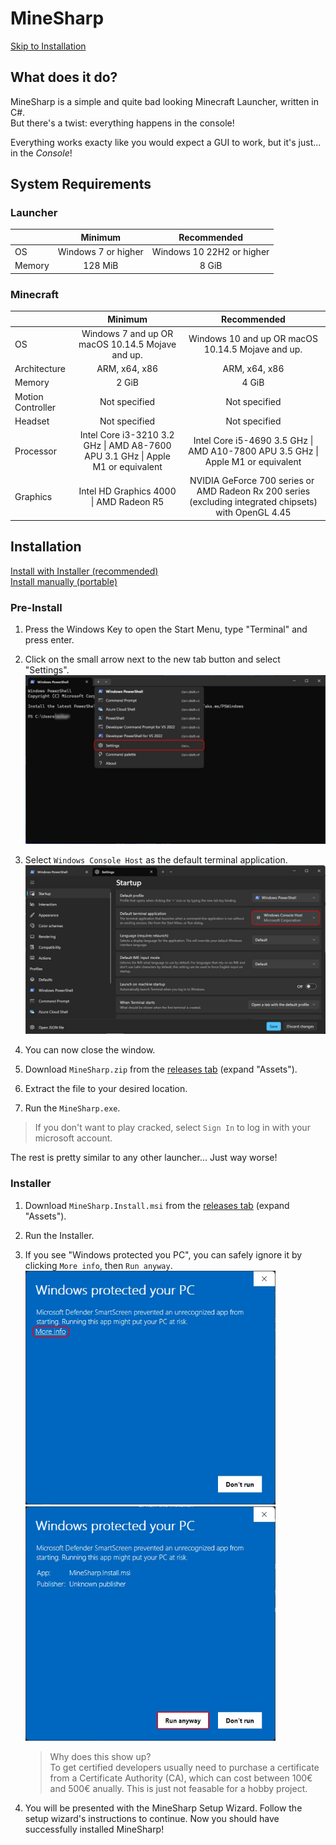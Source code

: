 # MineSharp

[Skip to Installation](#installation)

## What does it do?

MineSharp is a simple and quite bad looking Minecraft Launcher, written in C#.\
But there's a twist: everything happens in the console!

Everything works exacty like you would expect a GUI to work, but it's just... in the _Console_!

## System Requirements

### Launcher

|        |       Minimum       |        Recommended        |
| :----- | :-----------------: | :-----------------------: |
| OS     | Windows 7 or higher | Windows 10 22H2 or higher |
| Memory |       128 MiB       |           8 GiB           |

### Minecraft

|                   |                                     Minimum                                     |                                               Recommended                                               |
| :---------------- | :-----------------------------------------------------------------------------: | :-----------------------------------------------------------------------------------------------------: |
| OS                |                Windows 7 and up OR macOS 10.14.5 Mojave and up.                 |                            Windows 10 and up OR macOS 10.14.5 Mojave and up.                            |
| Architecture      |                                  ARM, x64, x86                                  |                                              ARM, x64, x86                                              |
| Memory            |                                      2 GiB                                      |                                                  4 GiB                                                  |
| Motion Controller |                                  Not specified                                  |                                              Not specified                                              |
| Headset           |                                  Not specified                                  |                                              Not specified                                              |
| Processor         | Intel Core i3-3210 3.2 GHz \| AMD A8-7600 APU 3.1 GHz \| Apple M1 or equivalent |            Intel Core i5-4690 3.5 GHz \| AMD A10-7800 APU 3.5 GHz \| Apple M1 or equivalent             |
| Graphics          |                     Intel HD Graphics 4000 \| AMD Radeon R5                     | NVIDIA GeForce 700 series or  AMD Radeon Rx 200 series (excluding integrated chipsets) with OpenGL 4.45 |

## Installation

[Install with Installer (recommended)](#installer)<br>
[Install manually (portable)](#portable)

### Pre-Install

1. Press the Windows Key to open the Start Menu, type "Terminal" and press enter.

2. Click on the small arrow next to the new tab button and select "Settings".
   ![Terminal Open Settings](images/installation/terminal-open-settings.jpg)

3. Select `Windows Console Host` as the default terminal application.
   ![Terminal Settings Default Terminal Application](images/installation/terminal-settings-default-terminal-application.jpg)

4. You can now close the window.

5. Download `MineSharp.zip` from the [releases tab](https://github.com/immortal640/MineSharp/releases) (expand "Assets").

6. Extract the file to your desired location.

7. Run the `MineSharp.exe`.

> If you don't want to play cracked, select `Sign In` to log in with your microsoft account.

The rest is pretty similar to any other launcher... Just way worse!

### Installer

1. Download `MineSharp.Install.msi` from the [releases tab](https://github.com/immortal640/MineSharp/releases) (expand "Assets").

2. Run the Installer.

3. If you see "Windows protected you PC", you can safely ignore it by clicking `More info`, then `Run anyway`.<br>
   <img src="images/installation/windows-protected-your-pc-more-info.jpg" alt="Windows protected your PC - More info" style="width: 400px;">
   <img src="images/installation/windows-protected-your-pc-run-anyway.jpg" alt="Windows protected your PC - Run anyway" style="width: 400px;">
   > Why does this show up?<br>
   > To get certified developers usually need to purchase a certificate from a Certificate Authority (CA), which can cost between 100€ and 500€ anually. This is just not feasable for a hobby project.

4. You will be presented with the MineSharp Setup Wizard. Follow the setup wizard's instructions to continue. Now you should have successfully installed MineSharp!
